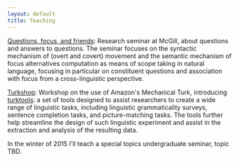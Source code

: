 ```yaml
---
layout: default
title: Teaching
---
```


[Questions, focus, and
friends](http://people.linguistics.mcgill.ca/~michael.erlewine/focus-wh/):
Research seminar at McGill, about questions and answers to questions. The seminar focuses on the syntactic mechanism of (overt and covert) movement and the semantic mechanism of focus alternatives computation as means of scope taking in natural language, focusing in particular on constituent questions and association with focus from a cross-linguistic perspective.


[Turkshop](http://web.mit.edu/hackl/www/lab/turkshop/): 
Workshop on the use of Amazon's Mechanical Turk, introducing [turktools](turktools.net): a set of tools designed to assist researchers to create a wide range of linguistic tasks, including linguistic grammaticality surveys, sentence completion tasks, and picture-matching tasks. The tools further help streamline the design of such linguistic experiment and assist in the extraction and analysis of the resulting data.

In the winter of 2015 I'll teach a special topics undergraduate seminar, topic TBD. 